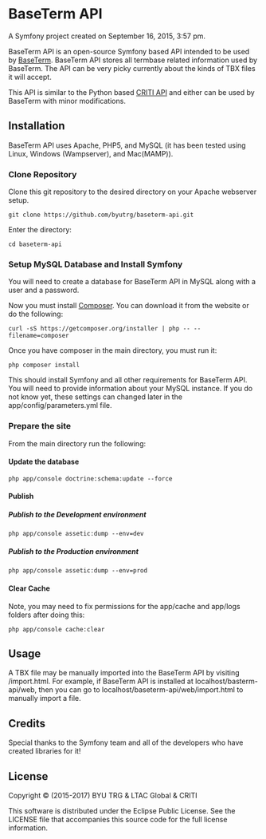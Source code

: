 # BaseTerm API

A Symfony project created on September 16, 2015, 3:57 pm.

BaseTerm API is an open-source Symfony based API intended to be used by [BaseTerm](https://github.com/byutrg/baseterm). BaseTerm API stores all termbase related information used by BaseTerm. The API can be very picky currently about the kinds of TBX files it will accept. 

This API is similar to the Python based [CRITI API](https://github.com/LexTerm/CRITI/tree/master/server) and either can be used by BaseTerm with minor modifications.


## Installation

BaseTerm API uses Apache, PHP5, and MySQL (it has been tested using Linux, Windows (Wampserver), and Mac(MAMP)).

### Clone Repository

Clone this git repository to the desired directory on your Apache webserver setup.

```
git clone https://github.com/byutrg/baseterm-api.git
```

Enter the directory:

```
cd baseterm-api
```

### Setup MySQL Database and Install Symfony

You will need to create a database for BaseTerm API in MySQL along with a user and a password.

Now you must install [Composer](https://getcomposer.org/download/).  You can download it from the website or do the following:

```
curl -sS https://getcomposer.org/installer | php -- --filename=composer
```

Once you have composer in the main directory, you must run it:

```
php composer install
```

This should install Symfony and all other requirements for BaseTerm API.  You will need to provide information about your MySQL instance.  If you do not know yet, these settings can changed later in the app/config/parameters.yml file.

### Prepare the site

From the main directory run the following:

#### Update the database
```
php app/console doctrine:schema:update --force
```

#### Publish

##### Publish to the Development environment
```
php app/console assetic:dump --env=dev
```

##### Publish to the Production environment
```
php app/console assetic:dump --env=prod
```

#### Clear Cache

Note, you may need to fix permissions for the app/cache and app/logs folders after doing this:

```
php app/console cache:clear
```

## Usage

A TBX file may be manually imported into the BaseTerm API by visiting /import.html.  For example, if BaseTerm API is installed at localhost/basterm-api/web, then you can go to localhost/baseterm-api/web/import.html to manually import a file.

## Credits

Special thanks to the Symfony team and all of the developers who have created libraries for it!

## License

Copyright © (2015-2017) BYU TRG & LTAC Global & CRITI

This software is distributed under the Eclipse Public License.  See the LICENSE file that accompanies this source code for the full license information.